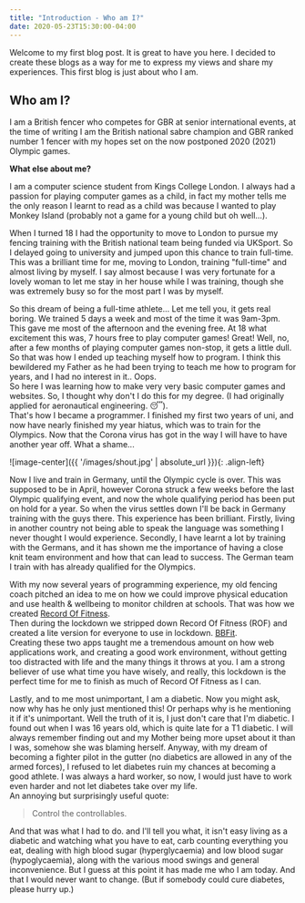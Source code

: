 ```yaml
---
title: "Introduction - Who am I?"
date: 2020-05-23T15:30:00-04:00
---
```


Welcome to my first blog post. It is great to have you here. I decided to create these blogs 
as a way for me to express my views and share my experiences. This first blog is just about who I am.

## Who am I?

I am a British fencer who competes for GBR at senior international events, at the time of 
writing I am the British national sabre champion and GBR ranked number 1 fencer with my hopes 
set on the now postponed 2020 (2021) Olympic games.  
  
**What else about me?**
  
I am a computer science student from Kings College London. I always had a passion for playing computer games as 
a child, in fact my mother tells me the only reason I learnt to read as a child was because I wanted to play Monkey 
Island (probably not a game for a young child but oh well...).  

When I turned 18 I had the opportunity to move to London to pursue my fencing training with the British national team
being funded via UKSport. So I delayed going to university and jumped upon this chance to train full-time.  
This was a brilliant time for me, moving to London, training "full-time" and almost
living by myself. I say almost because I was very fortunate for a lovely woman to let me stay in her house 
while I was training, though she was extremely busy so for the most part I was by myself.

So this dream of being a full-time athlete... Let me tell you, it gets real boring. We trained 5 days a week
and most of the time it was 9am-3pm. This gave me most of the afternoon and the evening free. At 18 what 
excitement this was, 7 hours free to play computer games! Great! Well, no, after a few months of playing computer 
games non-stop, it gets a little dull. So that was how I ended up teaching myself how to program. I think this 
bewildered my Father as he had been trying to teach me how to program for years, and I had no interest in it.. Oops.  
So here I was learning how to make very very basic computer games and websites. So, I thought why don't I do this
for my degree. (I had originally applied for aeronautical engineering. :sleeping:).  
That's how I became a programmer. I finished my first two years of uni, and now have nearly finished my year 
hiatus, which was to train for the Olympics. Now that the Corona virus has got in the way I will have to have another 
year off. What a shame...

![image-center]({{ '/images/shout.jpg' | absolute_url }}){: .align-left}


Now I live and train in Germany, until the Olympic cycle is over. This was supposed to be in April, however Corona 
struck a few weeks before the last Olympic qualifying event, and now the whole qualifying period has been put 
on hold for a year. So when the virus settles down I'll be back in Germany training with the guys there. This experience 
has been brilliant. Firstly, living in another country not being able to speak the language was something I never 
thought I would experience. Secondly, I have learnt a lot by training with the Germans, and it has shown me 
the importance of having a close knit team environment and how that can lead to success. The German team I 
train with has already qualified for the Olympics.

With my now several years of programming experience, my old fencing coach pitched an idea to me on how we could 
improve physical education and use health & wellbeing to monitor children at schools. That was how we created 
[Record Of Fitness](https://www.recordoffitness.com).  
Then during the lockdown we stripped down Record Of Fitness (ROF) and created a lite version for everyone to use 
in lockdown. [BBFit](https://www.recordoffitness.com/bbfit).  
Creating these two apps taught me a tremendous amount on how web applications work, and creating a good work 
environment, without getting too distracted with life and the many things it throws at you. 
I am a strong believer of use what time you have wisely, and really, this lockdown is the perfect time for 
me to finish as much of Record Of Fitness as I can.

Lastly, and to me most unimportant, I am a diabetic. Now you might ask, now why has he only just mentioned this! Or 
perhaps why is he mentioning it if it's unimportant. Well the truth of it is, I just don't care that I'm 
diabetic. I found out when I was 16 years old, which is quite late for a T1 diabetic. I will always remember finding out 
and my Mother being more upset about it than I was, somehow she was blaming herself. Anyway, with my dream of becoming a 
fighter pilot in the gutter (no diabetics are allowed in any of the armed forces), I refused to let diabetes ruin my 
chances at becoming a good athlete. I was always a hard worker, so now, I would just have to work even harder and not 
let diabetes take over my life.  
An annoying but surprisingly useful quote: 
> Control the controllables. 

And that was what I had to do. and I'll tell you what, it isn't easy living as a diabetic and watching what you have to 
eat, carb counting everything you eat, dealing with high blood sugar (hyperglycaemia) and low blood sugar (hypoglycaemia), 
along with the various mood swings and general inconvenience. But I guess at this point it has made me who I am today. 
And that I would never want to change. (But if somebody could cure diabetes, please hurry up.)





  
